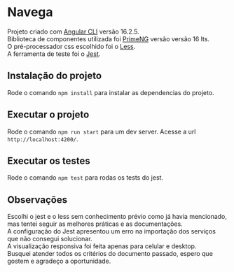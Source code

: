 # Navega

Projeto criado com [Angular CLI](https://github.com/angular/angular-cli) versão 16.2.5.  
Biblioteca de componentes utilizada foi [PrimeNG](https://www.primefaces.org/primeng-v16-lts/installation) versão versão 16 lts.  
O pré-processador css escolhido foi o [Less](https://lesscss.org/).  
A ferramenta de teste foi o [Jest](https://jestjs.io/pt-BR/docs/getting-started).  

## Instalação do projeto  

Rode o comando `npm install` para instalar as dependencias do projeto.

## Executar o projeto

Rode o comando `npm run start` para um dev server. Acesse a url `http://localhost:4200/`.  

## Executar os testes  

Rode o comando `npm test` para rodas os tests do jest.  

## Observações  
Escolhi o jest e o less sem conhecimento prévio como já havia mencionado, mas tentei seguir as melhores práticas e as documentações.  
A configuração do Jest apresentou um erro na importação dos serviços que não consegui solucionar.  
A visualização responsiva foi feita apenas para celular e desktop.  
Busquei atender todos os critérios do documento passado, espero que gostem e agradeço a oportunidade.

